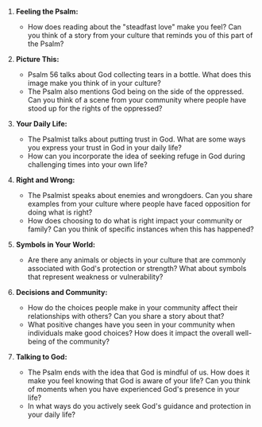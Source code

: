 1. **Feeling the Psalm:**
   - How does reading about the "steadfast love" make you feel? Can you think of a story from your culture that reminds you of this part of the Psalm?
   
2. **Picture This:**
   - Psalm 56 talks about God collecting tears in a bottle. What does this image make you think of in your culture?
   - The Psalm also mentions God being on the side of the oppressed. Can you think of a scene from your community where people have stood up for the rights of the oppressed?

3. **Your Daily Life:**
   - The Psalmist talks about putting trust in God. What are some ways you express your trust in God in your daily life?
   - How can you incorporate the idea of seeking refuge in God during challenging times into your own life?

4. **Right and Wrong:**
   - The Psalmist speaks about enemies and wrongdoers. Can you share examples from your culture where people have faced opposition for doing what is right?
   - How does choosing to do what is right impact your community or family? Can you think of specific instances when this has happened?

5. **Symbols in Your World:**
   - Are there any animals or objects in your culture that are commonly associated with God's protection or strength? What about symbols that represent weakness or vulnerability?

6. **Decisions and Community:**
   - How do the choices people make in your community affect their relationships with others? Can you share a story about that?
   - What positive changes have you seen in your community when individuals make good choices? How does it impact the overall well-being of the community?

7. **Talking to God:**
   - The Psalm ends with the idea that God is mindful of us. How does it make you feel knowing that God is aware of your life? Can you think of moments when you have experienced God's presence in your life?
   - In what ways do you actively seek God's guidance and protection in your daily life?